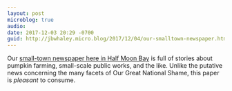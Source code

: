 ```yaml
---
layout: post
microblog: true
audio: 
date: 2017-12-03 20:29 -0700
guid: http://jbwhaley.micro.blog/2017/12/04/our-smalltown-newspaper.html
---
```

Our [small-town newspaper here in Half Moon Bay](http://www.hmbreview.com/) is full of stories about pumpkin farming, small-scale public works, and the like. Unlike the putative news concerning the many facets of Our Great National Shame, this paper is *pleasant* to consume.
